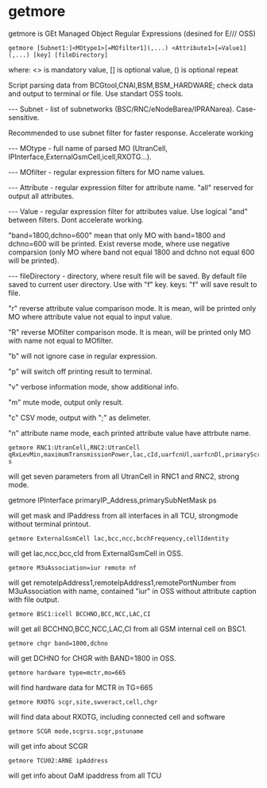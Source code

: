 # getmore
getmore is GEt Managed Object Regular Expressions (desined for E/// OSS)

    getmore [Subnet1:]<MOtype1>[=MOfilter1](,...) <Attribute1>[=Value1](,...) [key] [fileDirectory]
      
where: <> is mandatory value, [] is optional value, () is optional repeat
      
Script parsing data from BCGtool,CNAI,BSM,BSM_HARDWARE; check data and output to terminal or file. Use standart OSS tools. 
      
--- Subnet - list of subnetworks (BSC/RNC/eNodeBarea/IPRANarea). Case-sensitive.
      
Recommended to use subnet filter for faster response. Accelerate working
      
--- MOtype - full name of parsed MO (UtranCell, IPInterface,ExternalGsmCell,icell,RXOTG...).
      
--- MOfilter - regular expression filters for MO name values. 
      
--- Attribute - regular expression filter for attribute name. "all" reserved for output all attributes.
      
--- Value - regular expression filter for attributes value. Use logical "and" between filters. Dont accelerate working.
      
"band=1800,dchno=600" mean that only MO with band=1800 and dchno=600 will be printed. Exist reverse mode, where use negative comparsion (only MO where band not equal 1800 and dchno not equal 600 will be printed).
      
--- fileDirectory - directory, where result file will be saved. By default file saved to current user directory. Use with "f" key.
keys: "f" will save result to file.
      
"r" reverse attribute value comparison mode. It is mean, will be printed only MO where attribute value not equal to input value.
      
"R" reverse MOfilter comparison mode. It is mean, will be printed only MO with name not equal to MOfilter.
      
"b" will not ignore case in regular expression.
      
"p" will switch off printing result to terminal.
      
"v" verbose information mode, show additional info.

"m" mute mode, output only result.  
      
"c" CSV mode, output with ";" as delimeter.  
      
"n" attribute name mode, each printed attribute value have attrbute name.
      
    getmore RNC1:UtranCell,RNC2:UtranCell qRxLevMin,maximumTransmissionPower,lac,cId,uarfcnUl,uarfcnDl,primaryScramblingCode s
      
will get seven parameters from all UtranCell in RNC1 and RNC2, strong mode.

  getmore IPInterface primaryIP_Address,primarySubNetMask ps
      
will get mask and IPaddress from all interfaces in all TCU, strongmode without terminal printout.

    getmore ExternalGsmCell lac,bcc,ncc,bcchFrequency,cellIdentity 
      
will get lac,ncc,bcc,cId from ExternalGsmCell in OSS.
      
    getmore M3uAssociation=iur remote nf
      
will get remoteIpAddress1,remoteIpAddress1,remotePortNumber from M3uAssociation with name, contained "iur" in OSS without attribute caption with file output.

    getmore BSC1:icell BCCHNO,BCC,NCC,LAC,CI
      
will get all BCCHNO,BCC,NCC,LAC,CI from all GSM internal cell on BSC1.
      
    getmore chgr band=1800,dchno
      
will get DCHNO for CHGR with BAND=1800 in OSS.
      
    getmore hardware type=mctr,mo=665
      
will find hardware data for MCTR in TG=665
      
    getmore RXOTG scgr,site,swveract,cell,chgr
      
will find data about RXOTG, including connected cell and software
      
    getmore SCGR mode,scgrss.scgr,pstuname
      
will get info about SCGR
      
    getmore TCU02:ARNE ipAddress
      
will get info about OaM ipaddress from all TCU
